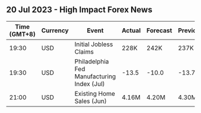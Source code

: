 ## 20 Jul 2023 - High Impact Forex News
| Time (GMT+8) | Currency | Event | Actual | Forecast | Previous |
|------|----------|-------|--------|----------|----------|
| 19:30 | USD | Initial Jobless Claims | 228K | 242K | 237K |
| 19:30 | USD | Philadelphia Fed Manufacturing Index (Jul) | -13.5 | -10.0 | -13.7 |
| 21:00 | USD | Existing Home Sales (Jun) | 4.16M | 4.20M | 4.30M |
